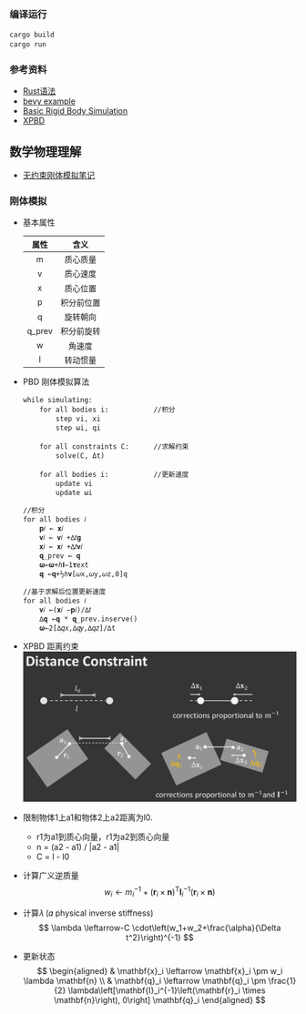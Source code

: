 ### 编译运行
```bash
cargo build
cargo run
```
### 参考资料
- [Rust语法](https://course.rs/basic/intro.html)
- [bevy example](https://bevyengine.org/examples/)
- [Basic Rigid Body Simulation](https://matthias-research.github.io/pages/tenMinutePhysics/09-xpbd.pdf)
- [XPBD](https://matthias-research.github.io/pages/tenMinutePhysics/09-xpbd.pdf)
## 数学物理理解
- [无约束刚体模拟笔记](https://www.cnblogs.com/scyrc/p/16776824.html)
### 刚体模拟
- 基本属性

    |   属性   |  含义   |
    |:------:|:-----:|
    |   m    | 质心质量  |
    |   v    | 质心速度  |
    |   x    | 质心位置  |
    |   p    | 积分前位置 |
    |   q    | 旋转朝向  |
    | q_prev | 积分前旋转 |
    |   w    |  角速度  |
    |   I    | 转动惯量  |

- PBD 刚体模拟算法
    ```pseudocode
    while simulating:
        for all bodies i:           //积分
            step vi, xi
            step ωi, qi
        
        for all constraints C:      //求解约束
            solve(C, Δt)
    
        for all bodies i:           //更新速度
            update vi
            update ωi
    ```

    ```pseudocode
    //积分
    for all bodies 𝑖
        𝐩𝑖 ← 𝐱𝑖
        𝐯𝑖 ← 𝐯𝑖 +∆𝑡𝐠
        𝐱𝑖 ← 𝐱𝑖 +∆𝑡𝐯𝑖
        𝐪_prev ← 𝐪
        𝛚←𝛚+ℎ𝐈−1𝛕ext
        𝐪 ←𝐪+½ℎ𝐯[𝜔x,𝜔y,𝜔z,0]q
    ```
  
    ```pseudocode
    //基于求解后位置更新速度
    for all bodies 𝑖
        𝐯𝑖 ←(𝐱𝑖 −𝐩𝑖)/∆𝑡
        ∆𝐪 ←𝐪 * 𝐪_prev.inserve()
        𝛚←2[∆𝑞𝑥,∆𝑞𝑦,∆𝑞𝑧]/∆t
    ```
- XPBD 距离约束
![img.png](assets/img/img.png)
- 限制物体1上a1和物体2上a2距离为l0.
  - r1为a1到质心向量，r1为a2到质心向量
  - n = (a2 - a1) / |a2 - a1|
  - C = l - l0

- 计算广义逆质量
$$
w_i \leftarrow m_i^{-1}+\left(\mathbf{r}_i \times \mathbf{n}\right)^{\mathrm{T}} \mathbf{I}_i^{-1}\left(\mathbf{r}_i \times \mathbf{n}\right)
$$

- 计算𝜆  (𝛼 physical inverse stiffness)
$$
\lambda \leftarrow-C \cdot\left(w_1+w_2+\frac{\alpha}{\Delta t^2}\right)^{-1}
$$
- 更新状态
  $$
  \begin{aligned}
  & \mathbf{x}_i \leftarrow \mathbf{x}_i \pm w_i \lambda \mathbf{n} \\
  & \mathbf{q}_i \leftarrow \mathbf{q}_i \pm \frac{1}{2} \lambda\left[\mathbf{I}_i^{-1}\left(\mathbf{r}_i \times \mathbf{n}\right), 0\right] \mathbf{q}_i
  \end{aligned}
  $$
